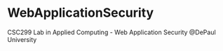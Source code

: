 # WebApplicationSecurity
CSC299 Lab in Applied Computing - Web Application Security @DePaul University
